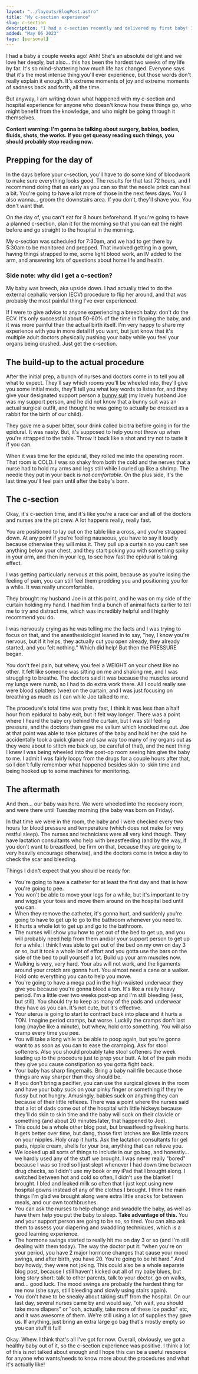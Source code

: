 ```yaml
---
layout: "../layouts/BlogPost.astro"
title: "My c-section experience"
slug: c-section
description: "I had a c-section recently and delivered my first baby! It was a lot."
added: "May 06 2023"
tags: [personal]
---
```


I had a baby a couple weeks ago! Ahh! She's an absolute delight and we love her deeply, but also... this has been the hardest two weeks of my life by far. It's so mind-shattering how much life has changed. Everyone says that it's the most intense thing you'll ever experience, but those words don't really explain it enough. It's extreme moments of joy and extreme moments of sadness back and forth, all the time.

But anyway, I am writing down what happened with my c-section and hospital experience for anyone who doesn't know how these things go, who might benefit from the knowledge, and who might be going through it themselves.

**Content warning: I'm gonna be talking about surgery, babies, bodies, fluids, shots, the works. If you get queasy reading such things, you should probably stop reading now.**

## Prepping for the day of

In the days before your c-section, you'll have to do some kind of bloodwork to make sure everything looks good. The results for that last 72 hours, and I recommend doing that as early as you can so that the needle prick can heal a bit. You're going to have a lot more of those in the next fews days. You'll also wanna... groom the downstairs area. If you don't, they'll shave you. You don't want that.

On the day of, you can't eat for 8 hours beforehand. If you're going to have a planned c-section, plan it for the morning so that you can eat the night before and go straight to the hospital in the morning.

My c-section was scheduled for 7:30am, and we had to get there by 5:30am to be monitored and prepped. That involved getting in a gown, having things strapped to me, some light blood work, an IV added to the arm, and answering lots of questions about home life and health.

### Side note: why did I get a c-section?

My baby was breech, aka upside down. I had actually tried to do the external cephalic version (ECV) procedure to flip her around, and that was probably the most painful thing I've ever experienced.

If I were to give advice to anyone experiencing a breech baby: don't do the ECV. It's only successful about 50-60% of the time in flipping the baby, and it was more painful than the actual birth itself. I'm very happy to share my experience with you in more detail if you want, but just know that it's multiple adult doctors physically pushing your baby while you feel your organs being crushed. Just get the c-section.

## The build-up to the actual procedure

After the initial prep, a bunch of nurses and doctors come in to tell you all what to expect. They'll say which rooms you'll be wheeled into, they'll give you some initial meds, they'll tell you what key words to listen for, and they give your designated support person a [bunny suit](https://en.wikipedia.org/wiki/Cleanroom_suit) (my lovely husband Joe was my support person, and he did not know that a bunny suit was an actual surgical outfit, and thought he was going to actually be dressed as a rabbit for the birth of our child).

They gave me a super bitter, sour drink called bicitra before going in for the epidural. It was nasty. But, it's supposed to help you not throw up when you're strapped to the table. Throw it back like a shot and try not to taste it if you can.

When it was time for the epidural, they rolled me into the operating room. That room is COLD. I was so shaky from both the cold and the nerves that a nurse had to hold my arms and legs still while I curled up like a shrimp. The needle they put in your back is _not comfortable_. On the plus side, it's the last time you'll feel pain until after the baby's born.

## The c-section

Okay, it's c-section time, and it's like you're a race car and all of the doctors and nurses are the pit crew. A lot happens really, really fast.

You are positioned to lay out on the table like a cross, and you're strapped down. At any point if you're feeling nauseous, you have to say it loudly because otherwise they will miss it. They pull up a curtain so you can't see anything below your chest, and they start poking you with something spiky in your arm, and then in your leg, to see how fast the epidural is taking effect.

I was getting particularly nervous at this point, because as you're losing the feeling of pain, you can still feel them prodding you and positioning you for a while. It was really uncomfortable.

They brought my husband Joe in at this point, and he was on my side of the curtain holding my hand. I had him find a bunch of animal facts earlier to tell me to try and distract me, which was incredibly helpful and I highly recommend you do.

I was nervously crying as he was telling me the facts and I was trying to focus on that, and the anesthesiologist leaned in to say, "hey, I know you're nervous, but if it helps, they actually cut you open already, they already started, and you felt nothing." Which did help! But then the PRESSURE began.

You don't feel pain, but whew, you feel a WEIGHT on your chest like no other. It felt like someone was sitting on me and shaking me, and I was struggling to breathe. The doctors said it was because the muscles around my lungs were numb, so I had to do extra work there. All I could really see were blood splatters (wee) on the curtain, and I was just focusing on breathing as much as I can while Joe talked to me.

The procedure's total time was pretty fast, I think it was less than a half hour from epidural to baby exit, but it felt way longer. There was a point where I heard the baby cry behind the curtain, but I was still feeling pressure, and the doctors then gave me valium which knocked me out. Joe at that point was able to take pictures of the baby and hold her (he said he accidentally took a quick glance and saw way too many of my organs out as they were about to stitch me back up, be careful of that), and the next thing I knew I was being wheeled into the post-op room seeing him give the baby to me. I admit I was fairly loopy from the drugs for a couple hours after that, so I don't fully remember what happened besides skin-to-skin time and being hooked up to some machines for monitoring.

## The aftermath

And then... our baby was here. We were wheeled into the recovery room, and were there until Tuesday morning (the baby was born on Friday).

In that time we were in the room, the baby and I were checked every two hours for blood pressure and temperature (which does not make for very restful sleep). The nurses and technicians were all very kind though. They have lactation consultants who help with breastfeeding (and by the way, if you don't want to breastfeed, be firm on that, because they are going to very heavily encourage otherwise), and the doctors come in twice a day to check the scar and bleeding.

Things I didn't expect that you should be ready for:

- You're going to have a catheter for at least the first day and that is how you're going to pee.
- You won't be able to move your legs for a while, but it's important to try and wiggle your toes and move them around on the hospital bed until you can.
- When they remove the catheter, it's gonna hurt, and suddenly you're going to have to get up to go to the bathroom whenever you need to.
- It hurts a whole lot to get up and go to the bathroom.
- The nurses will show you how to get out of the bed to get up, and you will probably need help from them and/or your support person to get up for a while. I think I was able to get out of the bed on my own on day 3 or so, but it took a whole lot of effort and you gotta use the bars on the side of the bed to pull yourself a lot. Build up your arm muscles now.
- Walking is very, very hard. Your abs will not work, and the ligaments around your crotch are gonna hurt. You almost need a cane or a walker. Hold onto everything you can to help you move.
- You're going to have a mega pad in the high-waisted underwear they give you because you're gonna bleed a ton. It's like a really heavy period. I'm a little over two weeks post-op and I'm still bleeding (less, but still). You should try to keep as many of the pads and underwear they have as you can. It's not cute, but it's effective.
- Your uterus is going to start to contract back into place and it hurts a TON. Imagine period cramps, but worse. Luckily the cramps don't last long (maybe like a minute), but whew, hold onto something. You will also cramp every time you pee.
- You will take a long while to be able to poop again, but you're gonna want to as soon as you can to ease the cramping. Ask for stool softeners. Also you should probably take stool softeners the week leading up to the procedure just to prep your butt. A lot of the pain meds they give you cause constipation so you gotta fight back.
- Your baby has sharp fingernails. Bring a baby nail file because those things are way sharper than they should be.
- If you don't bring a pacifier, you can use the surgical gloves in the room and have your baby suck on your pinky finger or something if they're fussy but not hungry. Amusingly, babies suck on anything they can because of their little reflexes. There was a point where the nurses said that a lot of dads come out of the hospital with little hickeys because they'll do skin to skin time and the baby will suck on their clavicle or something (and about 20 minutes later, that happened to Joe).
- This could be a whole other blog post, but breastfeeding freaking hurts. It gets better over time, but dang, those first latches are like little razors on your nipples. Holy crap it hurts. Ask the lactation consultants for gel pads, nipple cream, shells for your bra, anything that can relieve you.
- We looked up all sorts of things to include in our go bag, and honestly... we hardly used any of the stuff we brought. I was never really "bored" because I was so tired so I just slept whenever I had down time between drug checks, so I didn't use my book or my iPad that I brought along. I switched between hot and cold so often, I didn't use the blanket I brought. I bled and leaked milk so often that I just kept using new hospital gowns instead of any of the clothes I brought. I think the main things I'm glad we brought along were extra little snacks for between meals, and our own toothbrushes.
- You can ask the nurses to help change and swaddle the baby, as well as have them help you put the baby to sleep. **Take advantage of this.** You and your support person are going to be so, so tired. You can also ask them to assess your diapering and swaddling techniques, which is a good learning experience.
- The hormone swings started to really hit me on day 3 or so (and I'm still dealing with them today). The way the doctor put it: "when you're on your period, you have 2 major hormone changes that cause your mood swings, and after birth, you have 20. You're going to be hit hard." And boy howdy, they were not joking. This could also be a whole separate blog post, because I still haven't kicked out all of my baby blues, but long story short: talk to other parents, talk to your doctor, go on walks, and... good luck. The mood swings are probably the hardest thing for me now (she says, still bleeding and slowly using stairs again).
- You don't have to be sneaky about taking stuff from the hospital. On our last day, several nurses came by and would say, "oh wait, you should take more diapers" or "ooh, actually, take more of these ice packs" etc, and it was awesome of them. We're still using a lot of supplies they gave us. If anything, just bring an extra large go bag that's mostly empty so you can stuff it full!

Okay. Whew. I think that's all I've got for now. Overall, obviously, we got a healthy baby out of it, so the c-section experience was positive. I think a lot of this is not talked about enough and I hope this can be a useful resource for anyone who wants/needs to know more about the procedures and what it's actually like!
